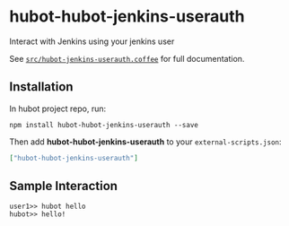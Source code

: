 # hubot-hubot-jenkins-userauth

Interact with Jenkins using your jenkins user

See [`src/hubot-jenkins-userauth.coffee`](src/hubot-jenkins-userauth.coffee) for full documentation.

## Installation

In hubot project repo, run:

`npm install hubot-hubot-jenkins-userauth --save`

Then add **hubot-hubot-jenkins-userauth** to your `external-scripts.json`:

```json
["hubot-hubot-jenkins-userauth"]
```

## Sample Interaction

```
user1>> hubot hello
hubot>> hello!
```
